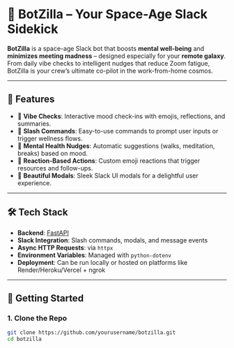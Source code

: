 # 🚀 BotZilla – Your Space-Age Slack Sidekick

**BotZilla** is a space-age Slack bot that boosts **mental well-being** and **minimizes meeting madness** – designed especially for your **remote galaxy**. From daily vibe checks to intelligent nudges that reduce Zoom fatigue, BotZilla is your crew’s ultimate co-pilot in the work-from-home cosmos.

---

## 🌌 Features

- 🧠 **Vibe Checks**: Interactive mood check-ins with emojis, reflections, and summaries.
- 💬 **Slash Commands**: Easy-to-use commands to prompt user inputs or trigger wellness flows.
- 🚀 **Mental Health Nudges**: Automatic suggestions (walks, meditation, breaks) based on mood.
- 🔄 **Reaction-Based Actions**: Custom emoji reactions that trigger resources and follow-ups.
- 🌠 **Beautiful Modals**: Sleek Slack UI modals for a delightful user experience.

---

## 🛠️ Tech Stack

- **Backend**: [FastAPI](https://fastapi.tiangolo.com/)
- **Slack Integration**: Slash commands, modals, and message events
- **Async HTTP Requests**: via `httpx`
- **Environment Variables**: Managed with `python-dotenv`
- **Deployment**: Can be run locally or hosted on platforms like Render/Heroku/Vercel + ngrok

---

## 🚀 Getting Started

### 1. Clone the Repo

```bash
git clone https://github.com/yourusername/botzilla.git
cd botzilla
```